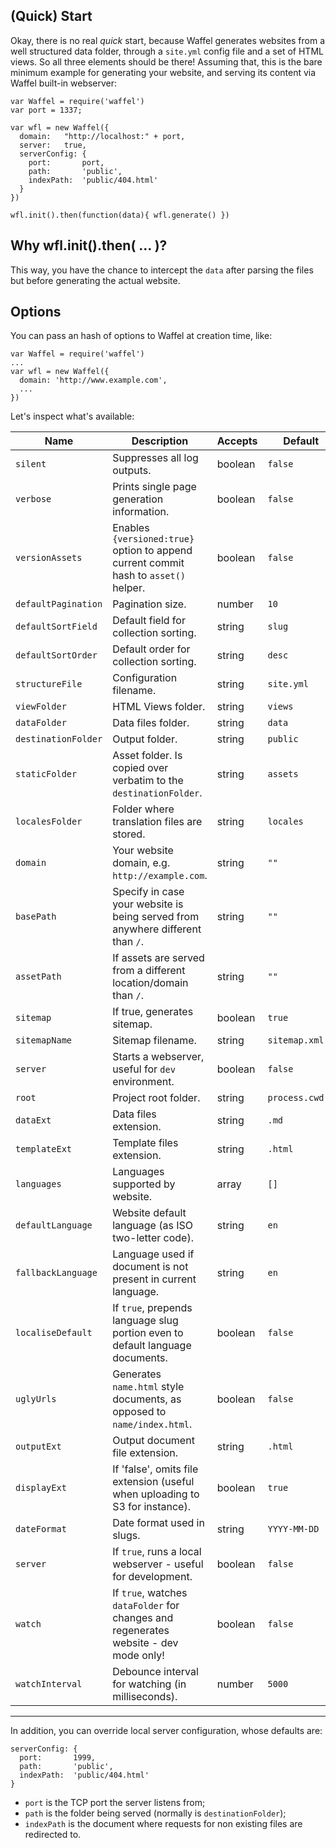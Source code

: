 ## (Quick) Start

Okay, there is no real _quick_ start, because Waffel generates websites from a well structured data folder, through a `site.yml` config file and a set of HTML views. So all three elements should be there! Assuming that, this is the bare minimum example for generating your website, and serving its content via Waffel built-in webserver:

    var Waffel = require('waffel')
    var port = 1337;

    var wfl = new Waffel({
      domain:   "http://localhost:" + port,
      server:   true,
      serverConfig: {
        port:       port,
        path:       'public',
        indexPath:  'public/404.html'
      }
    })

    wfl.init().then(function(data){ wfl.generate() })

## Why wfl.init().then( ... )?

This way, you have the chance to intercept the `data` after parsing the files but before generating the actual website.

## Options

You can pass an hash of options to Waffel at creation time, like:

    var Waffel = require('waffel')
    ...
    var wfl = new Waffel({
      domain: 'http://www.example.com',
      ...
    })

Let's inspect what's available:

| Name                  | Description                                                                          | Accepts | Default         |
|-----------------------|--------------------------------------------------------------------------------------|---------|-----------------|
| `silent`              | Suppresses all log outputs.                                                          | boolean | `false`         |
| `verbose`             | Prints single page generation information.                                           | boolean | `false`         |
| `versionAssets`       | Enables `{versioned:true}` option to append current commit hash to `asset()` helper. | boolean | `false`         |
| `defaultPagination`   | Pagination size.                                                                     | number  | `10`            |
| `defaultSortField`    | Default field for collection sorting.                                                | string  | `slug`          |
| `defaultSortOrder`    | Default order for collection sorting.                                                | string  | `desc`          |
| `structureFile`       | Configuration filename.                                                              | string  | `site.yml`      |
| `viewFolder`          | HTML Views folder.                                                                   | string  | `views`         |
| `dataFolder`          | Data files folder.                                                                   | string  | `data`          |
| `destinationFolder`   | Output folder.                                                                       | string  | `public`        |
| `staticFolder`        | Asset folder. Is copied over verbatim to the `destinationFolder`.                    | string  | `assets`        |
| `localesFolder`       | Folder where translation files are stored.                                           | string  | `locales`       |
| `domain`              | Your website domain, e.g. `http://example.com`.                                      | string  | `""`            |
| `basePath`            | Specify in case your website is being served from anywhere different than `/`.       | string  | `""`            |
| `assetPath`           | If assets are served from a different location/domain than `/`.                      | string  | `""`            |
| `sitemap`             | If true, generates sitemap.                                                          | boolean | `true`          |
| `sitemapName`         | Sitemap filename.                                                                    | string  | `sitemap.xml`   |
| `server`              | Starts a webserver, useful for `dev` environment.                                    | boolean | `false`         |
| `root`                | Project root folder.                                                                 | string  | `process.cwd()` |
| `dataExt`             | Data files extension.                                                                | string  | `.md`           |
| `templateExt`         | Template files extension.                                                            | string  | `.html`         |
| `languages`           | Languages supported by website.                                                      | array   | `[]`            |
| `defaultLanguage`     | Website default language (as ISO two-letter code).                                   | string  | `en`            |
| `fallbackLanguage`    | Language used if document is not present in current language.                        | string  | `en`            |
| `localiseDefault`     | If `true`, prepends language slug portion even to default language documents.        | boolean | `false`         |
| `uglyUrls`            | Generates `name.html` style documents, as opposed to  `name/index.html`.             | boolean | `false`         |
| `outputExt`           | Output document file extension.                                                      | string  | `.html`         |
| `displayExt`          | If 'false', omits file extension (useful when uploading to S3 for instance).         | boolean | `true`          |
| `dateFormat`          | Date format used in slugs.                                                           | string  | `YYYY-MM-DD`    |
| `server`              | If `true`, runs a local webserver - useful for development.                          | boolean | `false`         |
| `watch`               | If `true`, watches `dataFolder` for changes and regenerates website - dev mode only! | boolean | `false`         |
| `watchInterval`       | Debounce interval for watching (in milliseconds).                                    | number  | `5000`          |

---

In addition, you can override local server configuration, whose defaults are:

    serverConfig: {
      port:       1999,
      path:       'public',
      indexPath:  'public/404.html'      
    }

- `port` is the TCP port the server listens from;
- `path` is the folder being served (normally is `destinationFolder`);
- `indexPath` is the document where requests for non existing files are redirected to.

